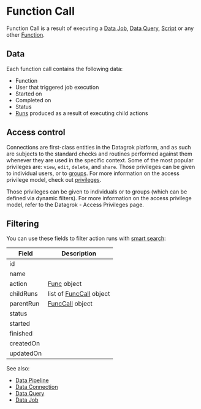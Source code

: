 <!-- TITLE: Function Call -->
<!-- SUBTITLE: -->

# Function Call

Function Call is a result of executing a [Data Job](../../access/data-job.md), [Data Query](../../access/data-query.md), 
[Script](../../develop/scripting.md) or any other [Function](function.md).

## Data

Each function call contains the following data:

  * Function
  * User that triggered job execution
  * Started on
  * Completed on
  * Status
  * [Runs](function-call.md) produced as a result of executing child actions

## Access control

Connections are first-class entities in the Datagrok platform, and as such are subjects to the standard 
checks and routines performed against them whenever they are used in the specific context. Some of the 
most popular privileges are: `view`, `edit`, `delete`, and `share`. 
Those privileges can be given to individual users, or to [groups](../govern/group.md).
For more information on the access privilege model, check out [privileges](../govern/security.md#privileges).

Those privileges can be given to individuals or to groups (which can be defined via dynamic filters).
For more information on the access privilege model, refer to the Datagrok - Access Privileges page.

## Filtering

You can use these fields to filter action runs with [smart search](../smart-search.md):

| Field       | Description                                        |
|-------------|----------------------------------------------------|
| id          |                                                    |
| name        |                                                    |
| action      | [Func](function.md) object                         |
| childRuns   | list of [FuncCall](function-call.md) object        |
| parentRun   | [FuncCall](function-call.md) object                |
| status      |                                                    |
| started     |                                                    |
| finished    |                                                    | 
| createdOn   |                                                    |
| updatedOn   |                                                    | 


See also:

  * [Data Pipeline](../../access/data-pipeline.md)
  * [Data Connection](../../access/data-connection.md)
  * [Data Query](../../access/data-query.md)
  * [Data Job](../../access/data-job.md)
